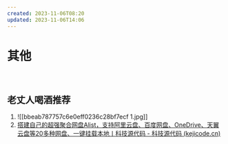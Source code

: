 ```yaml
---
created: 2023-11-06T08:20
updated: 2023-11-06T14:06
---
```

# 其他

　　‍
## 老丈人喝酒推荐
1. ![[bbeab787757c6e0eff0236c28bf7ecf 1.jpg]]
2. [搭建自己的超强聚合网盘Alist，支持阿里云盘、百度网盘、OneDrive、天翼云盘等20多种网盘、一键挂载本地丨科技源代码 - 科技源代码 (kejicode.cn)](https://www.kejicode.cn/index.php/archives/36/)‍
